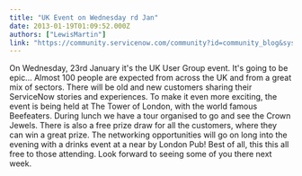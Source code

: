```yaml
---
title: "UK Event on Wednesday rd Jan"
date: 2013-01-19T01:09:52.000Z
authors: ["LewisMartin"]
link: "https://community.servicenow.com/community?id=community_blog&sys_id=9acc6265dbd0dbc01dcaf3231f9619f3"
---
```

<p>On Wednesday, 23rd January it's the UK User Group event. It's going to be epic... Almost 100 people are expected from across the UK and from a great mix of sectors. There will be old and new customers sharing their ServiceNow stories and experiences. To make it even more exciting, the event is being held at The Tower of London, with the world famous Beefeaters. During lunch we have a tour organised to go and see the Crown Jewels. There is also a free prize draw for all the customers, where they can win a great prize. The networking opportunities will go on long into the evening with a drinks event at a near by London Pub! Best of all, this this all free to those attending. Look forward to seeing some of you there next week.</p>